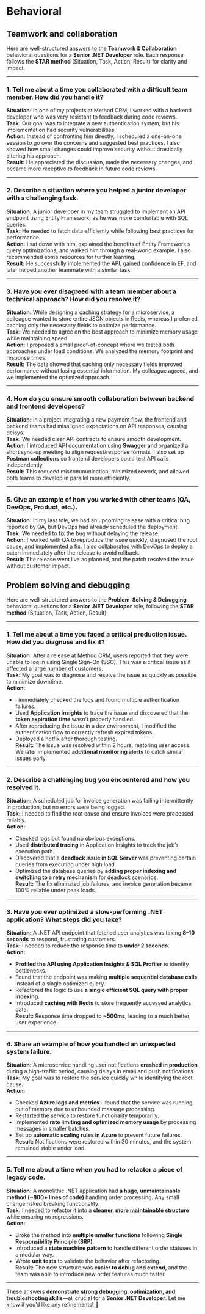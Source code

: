 # Behavioral

## Teamwork and collaboration

Here are well-structured answers to the **Teamwork & Collaboration** behavioral questions for a **Senior .NET Developer** role. Each response follows the **STAR method** (Situation, Task, Action, Result) for clarity and impact.  

---

### **1. Tell me about a time you collaborated with a difficult team member. How did you handle it?**  
**Situation:** In one of my projects at Method CRM, I worked with a backend developer who was very resistant to feedback during code reviews.  
**Task:** Our goal was to integrate a new authentication system, but his implementation had security vulnerabilities.  
**Action:** Instead of confronting him directly, I scheduled a one-on-one session to go over the concerns and suggested best practices. I also showed how small changes could improve security without drastically altering his approach.  
**Result:** He appreciated the discussion, made the necessary changes, and became more receptive to feedback in future code reviews.  

---

### **2. Describe a situation where you helped a junior developer with a challenging task.**  
**Situation:** A junior developer in my team struggled to implement an API endpoint using Entity Framework, as he was more comfortable with SQL queries.  
**Task:** He needed to fetch data efficiently while following best practices for performance.  
**Action:** I sat down with him, explained the benefits of Entity Framework’s query optimizations, and walked him through a real-world example. I also recommended some resources for further learning.  
**Result:** He successfully implemented the API, gained confidence in EF, and later helped another teammate with a similar task.  

---

### **3. Have you ever disagreed with a team member about a technical approach? How did you resolve it?**  
**Situation:** While designing a caching strategy for a microservice, a colleague wanted to store entire JSON objects in Redis, whereas I preferred caching only the necessary fields to optimize performance.  
**Task:** We needed to agree on the best approach to minimize memory usage while maintaining speed.  
**Action:** I proposed a small proof-of-concept where we tested both approaches under load conditions. We analyzed the memory footprint and response times.  
**Result:** The data showed that caching only necessary fields improved performance without losing essential information. My colleague agreed, and we implemented the optimized approach.  

---

### **4. How do you ensure smooth collaboration between backend and frontend developers?**  
**Situation:** In a project integrating a new payment flow, the frontend and backend teams had misaligned expectations on API responses, causing delays.  
**Task:** We needed clear API contracts to ensure smooth development.  
**Action:** I introduced API documentation using **Swagger** and organized a short sync-up meeting to align request/response formats. I also set up **Postman collections** so frontend developers could test API calls independently.  
**Result:** This reduced miscommunication, minimized rework, and allowed both teams to develop in parallel more efficiently.  

---

### **5. Give an example of how you worked with other teams (QA, DevOps, Product, etc.).**  
**Situation:** In my last role, we had an upcoming release with a critical bug reported by QA, but DevOps had already scheduled the deployment.  
**Task:** We needed to fix the bug without delaying the release.  
**Action:** I worked with QA to reproduce the issue quickly, diagnosed the root cause, and implemented a fix. I also collaborated with DevOps to deploy a patch immediately after the release to avoid rollback.  
**Result:** The release went live as planned, and the patch resolved the issue without customer impact.  

## Problem solving and debugging
Here are well-structured answers to the **Problem-Solving & Debugging** behavioral questions for a **Senior .NET Developer** role, following the **STAR method** (Situation, Task, Action, Result).  

---

### **1. Tell me about a time you faced a critical production issue. How did you diagnose and fix it?**  
**Situation:** After a release at Method CRM, users reported that they were unable to log in using Single Sign-On (SSO). This was a critical issue as it affected a large number of customers.  
**Task:** My goal was to diagnose and resolve the issue as quickly as possible to minimize downtime.  
**Action:**  
- I immediately checked the logs and found multiple authentication failures.  
- Used **Application Insights** to trace the issue and discovered that the **token expiration time** wasn't properly handled.  
- After reproducing the issue in a dev environment, I modified the authentication flow to correctly refresh expired tokens.  
- Deployed a hotfix after thorough testing.  
**Result:** The issue was resolved within 2 hours, restoring user access. We later implemented **additional monitoring alerts** to catch similar issues early.  

---

### **2. Describe a challenging bug you encountered and how you resolved it.**  
**Situation:** A scheduled job for invoice generation was failing intermittently in production, but no errors were being logged.  
**Task:** I needed to find the root cause and ensure invoices were processed reliably.  
**Action:**  
- Checked logs but found no obvious exceptions.  
- Used **distributed tracing** in Application Insights to track the job’s execution path.  
- Discovered that a **deadlock issue in SQL Server** was preventing certain queries from executing under high load.  
- Optimized the database queries by **adding proper indexing and switching to a retry mechanism** for deadlock scenarios.  
**Result:** The fix eliminated job failures, and invoice generation became 100% reliable under peak loads.  

---

### **3. Have you ever optimized a slow-performing .NET application? What steps did you take?**  
**Situation:** A .NET API endpoint that fetched user analytics was taking **8–10 seconds** to respond, frustrating customers.  
**Task:** I needed to reduce the response time to **under 2 seconds**.  
**Action:**  
- **Profiled the API using Application Insights & SQL Profiler** to identify bottlenecks.  
- Found that the endpoint was making **multiple sequential database calls** instead of a single optimized query.  
- Refactored the logic to use **a single efficient SQL query with proper indexing**.  
- Introduced **caching with Redis** to store frequently accessed analytics data.  
**Result:** Response time dropped to **~500ms**, leading to a much better user experience.  

---

### **4. Share an example of how you handled an unexpected system failure.**  
**Situation:** A microservice handling user notifications **crashed in production** during a high-traffic period, causing delays in email and push notifications.  
**Task:** My goal was to restore the service quickly while identifying the root cause.  
**Action:**  
- Checked **Azure logs and metrics**—found that the service was running out of memory due to unbounded message processing.  
- Restarted the service to restore functionality temporarily.  
- Implemented **rate limiting and optimized memory usage** by processing messages in smaller batches.  
- Set up **automatic scaling rules in Azure** to prevent future failures.  
**Result:** Notifications were restored within 30 minutes, and the system remained stable under load.  

---

### **5. Tell me about a time when you had to refactor a piece of legacy code.**  
**Situation:** A monolithic .NET application had **a huge, unmaintainable method (~800+ lines of code)** handling order processing. Any small change risked breaking functionality.  
**Task:** I needed to refactor it into a **cleaner, more maintainable structure** while ensuring no regressions.  
**Action:**  
- Broke the method into **multiple smaller functions** following **Single Responsibility Principle (SRP)**.  
- Introduced a **state machine pattern** to handle different order statuses in a modular way.  
- Wrote **unit tests** to validate the behavior after refactoring.  
**Result:** The new structure was **easier to debug and extend**, and the team was able to introduce new order features much faster.  

---

These answers **demonstrate strong debugging, optimization, and troubleshooting skills**—all crucial for a **Senior .NET Developer**. Let me know if you’d like any refinements! 🚀


